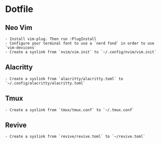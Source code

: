 # Dotfile

## Neo Vim
    - Install vim-plug. Then run :PlugInstall
    - Configure your terminal font to use a `nerd fond` in order to use `vim-devicons`
    - Create a syslink from `nvim/vim.init` to `~/.config/nvim/vim.init`

## Alacritty
    - Create a syslink from `alacritty/alacritty.toml` to `~/.config/alacritty/alacritty.toml`

## Tmux
    - Create a syslink from `tmux/tmux.conf` to `~/.tmux.conf`

## Revive
    - Create a syslink from `revive/revive.toml` to `~/revive.toml`

